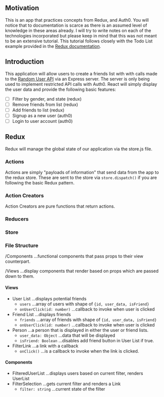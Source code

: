 ## Motivation

This is an app that practices concepts from Redux, and Auth0. You will notice that to documentation is scarce as there is an assumed level of knowledge in these areas already. I will try to write notes on each of the technologies incorporated but please keep in mind that this was not meant to be an extensive tutorial. This tutorial follows closely with the Todo List example provided in the [Redux documentation](https://redux.js.org/basics/usagewithreact).

## Introduction

This application will allow users to create a friends list with with calls made to the [Random User API](https://randomuser.me/) via an Express server. The server is only being used to implement restricted API calls with Auth0. React will simply display the user data and provide the following basic features:

- [ ] Filter by gender, and state (redux)
- [ ] Remove friends from list (redux)
- [ ] Add friends to list (redux)
- [ ] Signup as a new user (auth0)
- [ ] Login to user account (auth0)

## Redux

Redux will manage the global state of our application via the store.js file.

### Actions

Actions are simply "payloads of information" that send data from the app to the redux store. These are sent to the store via `store.dispatch()` if you are following the basic Redux pattern.

### Action Creators

Action Creators are pure functions that return actions.

### Reducers

### Store

### File Structure

/Components ...functional components that pass props to their view counterpart.

/Views ...display components that render based on props which are passed down to them.

#### Views

- User List ...displays potential friends
  - `users` ...array of users with shape of `{id, user_data, isFriend}`
  - `onUserClick(id: number)` ...callback to invoke when user is clicked
- Friend List ...displays friends
  - `friends` ...array of friends with shape of `{id, user_data, isFriend}`
  - `onUserClick(id: number)` ...callback to invoke when user is clicked
- Person ...a person that is displayed in either the user or friend lists.
  - `user_data: Object` ...data that will be displayed
  - `isFriend: Boolean` ...disables add friend button in User List if true.
- FilterLink ...a link with a callback
  - `onClick()` ...is a callback to invoke when the link is clicked.

#### Components

- FilteredUserList ...displays users based on current filter, renders UserList
- FilterSelection ...gets current filter and renders a Link
  - `filter: string` ...current state of the filter

